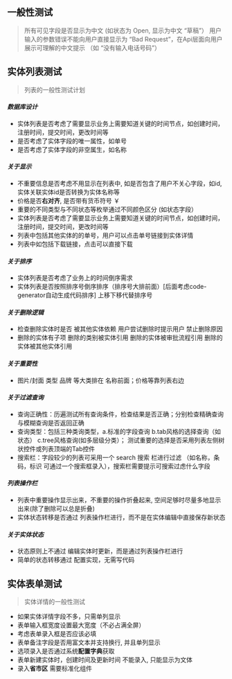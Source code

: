 ## 一般性测试 
> 所有可见字段是否显示为中文 (如状态为 Open, 显示为中文  “草稿”）
> 用户输入的参数错误不能向用户直接显示为 “Bad Request”，在Api层面向用户展示可理解的中文提示 （如 “没有输入电话号码”）

## 实体列表测试
> 列表的一般性测试计划

#### ***数据库设计***
- 实体列表是否考虑了需要显示业务上需要知道关键的时间节点，如创建时间，注册时间，提交时间，更改时间等
- 是否考虑了实体字段的唯一属性，如单号
- 是否考虑了实体字段的非空属生，如名称

#### ***关于显示***
- 不重要信息是否考虑不用显示在列表中, 如是否包含了用户不关心字段，如id, 实体关联实体id是否转换为实体名称等
- 价格是否**右对齐**, 是否带有货币符号 ￥
- 重要的不同类型与不同状态等枚举通过不同颜色区分 (如状态字段）
- 实体列表是否考虑了需要显示业务上需要知道关键的时间节点，如创建时间，注册时间，提交时间，更改时间等
- 列表中包括其他实体的的单号，用户可以点击单号链接到实体详情
- 列表中如包括下载链接，点击可以直接下载

#### ***关于排序***
- 实体列表是否考虑了业务上的时间倒序需求
- 实体列表是否按照排序号倒序排序（排序号大排前面）[后面考虑code-generator自动生成代码排序] 上移下移代替排序号

#### ***关于删除逻辑***
- 检查删除实体时是否 被其他实体依赖 用户尝试删除时提示用户 禁止删除原因
- 删除的实体有子项  删除的类别被实体引用  删除的实体被审批流程引用  删除的实体被其他实体引用

#### ***关于重要性***
- 图片/封面 类型 品牌 等大类排在 名称前面；价格等靠列表右边

#### ***关于过滤查询***
- 查询正确性：历遍测试所有查询条件，检查结果是否正确；分别检查精确查询与模糊查询是否返回正确
- 查询类型：包括三种类询类型，a.标准的字段查询  b.tab风格的选择查询（如状态） c.tree风格查询(如多层级分类）； 测试重要的选择是否采用列表左侧树状控件或列表顶端的Tab控件
- 搜索栏：字段较少的列表可采用一个 search 搜索 栏进行过滤 （如名称，条码，标识 可通过一个搜索框录入），搜索栏需要提示可搜索过虑什么字段

#### ***列表操作栏***
- 列表中重要操作显示出来，不重要的操作折叠起来, 空间足够时尽量多地显示出来(除了删除可以总是折叠)
- 实体状态转移是否通过 列表操作栏进行，而不是在实体编辑中直接保存新状态

#### ***关于实体状态***
- 状态原则上不通过 编辑实体时更新，而是通过列表操作栏进行
- 简单的状态转移通过 配置实现，无需写代码


## 实体表单测试
> 实体详情的一般性测试

- 如果实体详情字段不多，只需单列显示
- 表单输入框宽度设置最大宽度（不必占满全屏）
- 考虑表单录入框是否应该必填
- 表单备注字段是否用富文本并支持换行, 并且单列显示
- 选项录入是否通过系统**配置字典**获取
- 表单新建实体时，创建时间及更新时间 不能录入, 只能显示为文体
- 录入**省市区** 需要标准化组件


